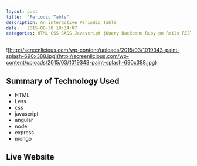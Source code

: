 ```yaml
---
layout: post
title:  "Periodic Table"
description: An interactive Periodic Table
date:   2015-08-30 10:34:07
categories: HTML CSS SASS Javascript jQuery Backbone Ruby on Rails RESTful API
---
```


![http://screenlicious.com/wp-content/uploads/2015/03/1019343-paint-splash-690x388.jpg](http://screenlicious.com/wp-content/uploads/2015/03/1019343-paint-splash-690x388.jpg)


## Summary of Technology Used

- HTML
- Less
- css
- javascript
- angular
- node
- express
- mongo


## Live Website
